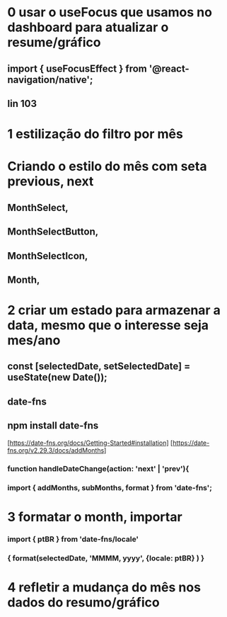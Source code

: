 # 0 usar o useFocus que usamos no dashboard para atualizar o resume/gráfico
## import { useFocusEffect } from '@react-navigation/native';
## lin 103
# 1 estilização do filtro por mês
# Criando o estilo do mês com seta previous, next
##    MonthSelect,
##    MonthSelectButton,
##    MonthSelectIcon,
##    Month,

# 2 criar um estado para armazenar a data, mesmo que o interesse seja mes/ano
##    const [selectedDate, setSelectedDate] = useState(new Date());
## date-fns
## npm install date-fns
[https://date-fns.org/docs/Getting-Started#installation]
[https://date-fns.org/v2.29.3/docs/addMonths]
###    function handleDateChange(action: 'next' | 'prev'){
### import { addMonths, subMonths, format } from 'date-fns';
# 3 formatar o month, importar 
### import { ptBR } from 'date-fns/locale'
###                    <Month>
###                        { format(selectedDate, 'MMMM, yyyy', {locale: ptBR} ) }
###                    </Month>

# 4 refletir a mudança do mês nos dados do resumo/gráfico
##